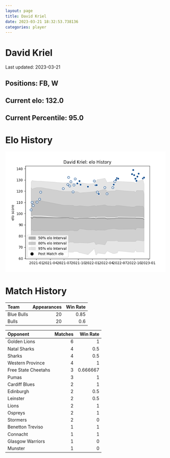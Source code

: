 ```yaml
---  
layout: page  
title: David Kriel  
date: 2023-03-21 18:32:53.738136  
categories: player  
---
```

# David Kriel


Last updated: 2023-03-21
## Positions: FB, W

## Current elo: 132.0

## Current Percentile: 95.0

# Elo History


![elo history](history_DavidKriel.png)
# Match History


| Team       |   Appearances |   Win Rate |
|:-----------|--------------:|-----------:|
| Blue Bulls |            20 |       0.85 |
| Bulls      |            20 |       0.6  |

| Opponent            |   Matches |   Win Rate |
|:--------------------|----------:|-----------:|
| Golden Lions        |         6 |   1        |
| Natal Sharks        |         4 |   0.5      |
| Sharks              |         4 |   0.5      |
| Western Province    |         4 |   1        |
| Free State Cheetahs |         3 |   0.666667 |
| Pumas               |         3 |   1        |
| Cardiff Blues       |         2 |   1        |
| Edinburgh           |         2 |   0.5      |
| Leinster            |         2 |   0.5      |
| Lions               |         2 |   1        |
| Ospreys             |         2 |   1        |
| Stormers            |         2 |   0        |
| Benetton Treviso    |         1 |   1        |
| Connacht            |         1 |   1        |
| Glasgow Warriors    |         1 |   0        |
| Munster             |         1 |   0        |